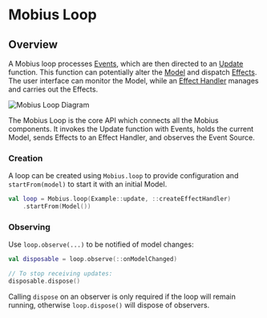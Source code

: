 # Mobius Loop

## Overview

A Mobius loop processes [Events](event.md), which are then directed to an [Update](update.md) function.
This function can potentially alter the [Model](model.md) and dispatch [Effects](effect.md).
The user interface can monitor the Model, while an [Effect Handler](effect-handler.md) manages and carries out the Effects.

![Mobius Loop Diagram](https://raw.githubusercontent.com/wiki/spotify/mobius/mobius-diagram.png)

The Mobius Loop is the core API which connects all the Mobius components.
It invokes the Update function with Events, holds the current Model, sends Effects to an Effect Handler,
and observes the Event Source.

### Creation

A loop can be created using `Mobius.loop` to provide configuration and `startFrom(model)` to start it with an
initial Model.

```kotlin
val loop = Mobius.loop(Example::update, ::createEffectHandler)
    .startFrom(Model())
```

### Observing

Use `loop.observe(...)` to be notified of model changes:

```kotlin
val disposable = loop.observe(::onModelChanged)

// To stop receiving updates:
disposable.dispose()
```

Calling `dispose` on an observer is only required if the loop will remain running, otherwise `loop.dispose()`
will dispose of observers.
